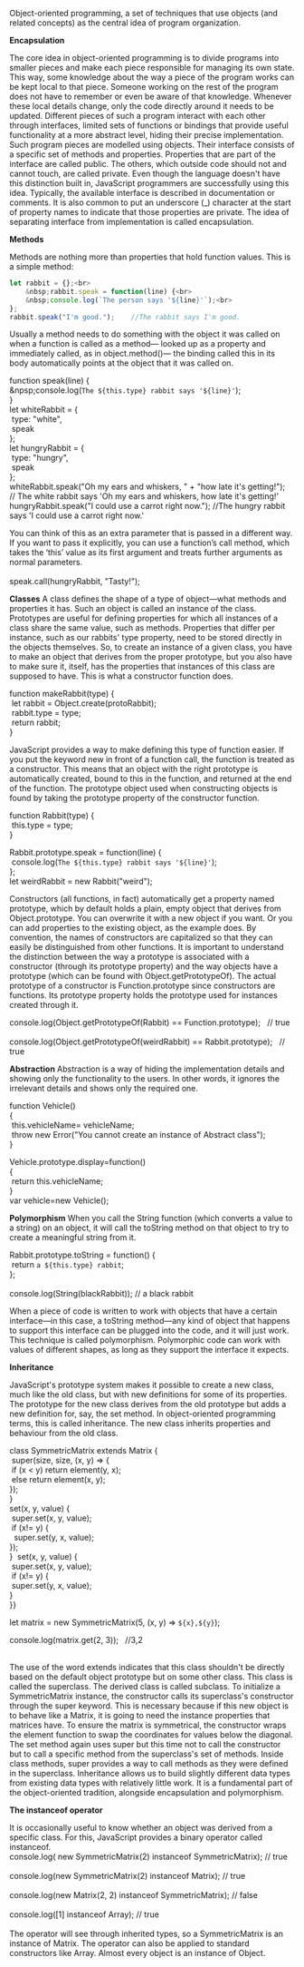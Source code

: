 Object-oriented programming, a set of techniques that use objects (and related concepts) as the central idea of program organization.

**Encapsulation**

The core idea in object-oriented programming is to divide programs into smaller pieces and make each piece responsible for managing its own state. This way, some knowledge about the way a piece of the program works can be kept local to that piece. Someone working on the rest of the program does not have to remember or even be aware of that knowledge. Whenever these local details change, only the code directly around it needs to be updated. Different pieces of such a program interact with each other through interfaces, limited sets of functions or bindings that provide useful functionality at a more abstract level, hiding their precise implementation. Such program pieces are modelled using objects. Their interface consists of a specific set of methods and properties. Properties that are part of the interface are called public. The others, which outside code should not and cannot touch, are called private. Even though the language doesn&#39;t have this distinction built in, JavaScript programmers are successfully using this idea. Typically, the available interface is described in documentation or comments. It is also common to put an underscore (\_) character at the start of property names to indicate that those properties are private. The idea of separating interface from implementation is called encapsulation.

**Methods**

Methods are nothing more than properties that hold function values. This is a simple method:
```javascript
let rabbit = {};<br>
	&nbsp;rabbit.speak = function(line) {<br>
	&nbsp;console.log(`The person says '${line}'`);<br>
};
rabbit.speak("I'm good.");    //The rabbit says I'm good.
```
Usually a method needs to do something with the object it was called on when a function is called as a method— looked up as a property and immediately called, as in object.method()— the binding called this in its body automatically points at the object that it was called on.

function speak(line) {<br>
&npsp;console.log(`The ${this.type} rabbit says '${line}'`);<br>
}<br>
let whiteRabbit = {<br>
    &nbsp;type: "white",<br>
    &nbsp;speak<br>
};<br>
let hungryRabbit = {<br>
    &nbsp;type: "hungry",<br>
    &nbsp;speak<br>
};<br>
whiteRabbit.speak("Oh my ears and whiskers, " + "how late it's getting!"); <br>     // The white rabbit says 'Oh my ears and whiskers, how late it's getting!' <br>
hungryRabbit.speak("I could use a carrot right now.");     //The hungry rabbit says 'I could use a carrot right now.'   <br>

You can think of this as an extra parameter that is passed in a different way. If you want to pass it explicitly, you can use a function’s call method, which takes the ‘this’ value as its first argument and treats further arguments as normal parameters.<br><br>
speak.call(hungryRabbit, "Tasty!");<br>

**Classes**
A class defines the shape of a type of object—what methods and properties it has. Such an object is called an instance of the class. Prototypes are useful for defining properties for which all instances of a class share the same value, such as methods. Properties that differ per instance, such as our rabbits&#39; type property, need to be stored directly in the objects themselves. So, to create an instance of a given class, you have to make an object that derives from the proper prototype, but you also have to make sure it, itself, has the properties that instances of this class are supposed to have. This is what a constructor function does.

function makeRabbit(type) {<br>
	&nbsp;let rabbit = Object.create(protoRabbit);<br>
	&nbsp;rabbit.type = type;<br>
	&nbsp;return rabbit;<br>
}<br>

JavaScript provides a way to make defining this type of function easier. If you put the keyword new in front of a function call, the function is treated as a constructor. This means that an object with the right prototype is automatically created, bound to this in the function, and returned at the end of the function. The prototype object used when constructing objects is found by taking the prototype property of the constructor function.<br>

function Rabbit(type) {<br>
	&nbsp;this.type = type;<br>
}<br>

Rabbit.prototype.speak = function(line) {<br>
	&nbsp;console.log(`The ${this.type} rabbit says '${line}'`);<br>
};<br>
let weirdRabbit = new Rabbit("weird");

Constructors (all functions, in fact) automatically get a property named prototype, which by default holds a plain, empty object that derives from Object.prototype. You can overwrite it with a new object if you want. Or you can add properties to the existing object, as the example does. By convention, the names of constructors are capitalized so that they can easily be distinguished from other functions. It is important to understand the distinction between the way a prototype is associated with a constructor (through its prototype property) and the way objects have a prototype (which can be found with Object.getPrototypeOf). The actual prototype of a constructor is Function.prototype since constructors are functions. Its prototype property holds the prototype used for instances created through it.<br>

console.log(Object.getPrototypeOf(Rabbit) == Function.prototype); &nbsp; // true<br><br>
console.log(Object.getPrototypeOf(weirdRabbit) == Rabbit.prototype); &nbsp; // true<br>

**Abstraction**
Abstraction is a way of hiding the implementation details and showing only the functionality to the users. In other words, it ignores the irrelevant details and shows only the required one.

function Vehicle()<br>
{<br>
	&nbsp;this.vehicleName= vehicleName;<br>
	&nbsp;throw new Error("You cannot create an instance of Abstract class");<br>
 }<br>

Vehicle.prototype.display=function()<br>
{<br>
	&nbsp;return this.vehicleName;<br>
}<br>
var vehicle=new Vehicle();<br>

**Polymorphism**
When you call the String function (which converts a value to a string) on an object, it will call the toString method on that object to try to create a meaningful string from it.<br>

Rabbit.prototype.toString = function() {<br>
	&nbsp;return `a ${this.type} rabbit`;<br>
};<br><br>
console.log(String(blackRabbit)); // a black rabbit<br>

When a piece of code is written to work with objects that have a certain interface—in this case, a toString method—any kind of object that happens to support this interface can be plugged into the code, and it will just work. This technique is called polymorphism. Polymorphic code can work with values of different shapes, as long as they support the interface it expects.

**Inheritance**

JavaScript's prototype system makes it possible to create a new class, much like the old class, but with new definitions for some of its properties. The prototype for the new class derives from the old prototype but adds a new definition for, say, the set method. In object-oriented programming terms, this is called inheritance. The new class inherits properties and behaviour from the old class.

class SymmetricMatrix extends Matrix {<br>
	        &nbsp;super(size, size, (x, y) => {<br>
            &nbsp;if (x < y) return element(y, x);<br>
            &nbsp;else return element(x, y);<br>
        });<br>
    }<br>
    set(x, y, value) {<br>
        &nbsp;super.set(x, y, value);<br>
        &nbsp;if (x!= y) {<br>
            &nbsp;&nbsp;super.set(y, x, value);<br>
});<br>
}
	&nbsp;set(x, y, value) {<br>
	&nbsp;super.set(x, y, value);<br>
	&nbsp;if (x!= y) {<br>
	&nbsp;super.set(y, x, value);<br>
	}<br>
}}<br>

let matrix = new SymmetricMatrix(5, (x, y) => `${x},${y}`);<br>

console.log(matrix.get(2, 3));  &nbsp; //3,2<br><br>

The use of the word extends indicates that this class shouldn&#39;t be directly based on the default object prototype but on some other class. This class is called the superclass. The derived class is called subclass. To initialize a SymmetricMatrix instance, the constructor calls its superclass's constructor through the super keyword. This is necessary because if this new object is to behave like a Matrix, it is going to need the instance properties that matrices have. To ensure the matrix is symmetrical, the constructor wraps the element function to swap the coordinates for values below the diagonal. The set method again uses super but this time not to call the constructor but to call a specific method from the superclass's set of methods. Inside class methods, super provides a way to call methods as they were defined in the superclass. Inheritance allows us to build slightly different data types from existing data types with relatively little work. It is a fundamental part of the object-oriented tradition, alongside encapsulation and polymorphism.

**The instanceof operator**

It is occasionally useful to know whether an object was derived from a specific class. For this, JavaScript provides a binary operator called instanceof.<br>
console.log( new SymmetricMatrix(2) instanceof SymmetricMatrix); // true<br><br>
console.log(new SymmetricMatrix(2) instanceof Matrix); // true<br><br>
console.log(new Matrix(2, 2) instanceof SymmetricMatrix); // false<br><br>
console.log([1] instanceof Array); // true<br><br>
The operator will see through inherited types, so a SymmetricMatrix is an instance of Matrix. The operator can also be applied to standard constructors like Array. Almost every object is an instance of Object.
